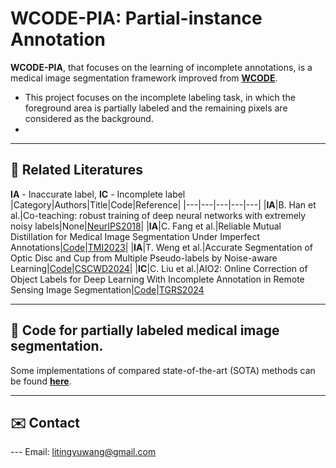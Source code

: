 # WCODE-PIA: Partial-instance Annotation

**WCODE-PIA**, that focuses on the learning of incomplete annotations, is a medical image segmentation framework improved from [**WCODE**](https://github.com/WltyBY/WCODE).

* This project focuses on the incomplete labeling task, in which the foreground area is partially labeled and the remaining pixels are considered as the background.
*

---
## 📖 Related Literatures
**IA** - Inaccurate label, **IC** - Incomplete label
|Category|Authors|Title|Code|Reference|
|---|---|---|---|---|
|**IA**|B. Han et al.|Co-teaching: robust training of deep neural networks with extremely noisy labels|None|[NeurIPS2018](https://proceedings.neurips.cc/paper/2018/hash/a19744e268754fb0148b017647355b7b-Abstract.html)|
|**IA**|C. Fang et al.|Reliable Mutual Distillation for Medical Image Segmentation Under Imperfect Annotations|[Code](https://github.com/Amber-Believe/ReliableMutualDistillation)|[TMI2023](https://ieeexplore.ieee.org/abstract/document/10021263)|
|**IA**|T. Weng et al.|Accurate Segmentation of Optic Disc and Cup from Multiple Pseudo-labels by Noise-aware Learning|[Code](https://github.com/wwwtttjjj/MPNN)|[CSCWD2024](https://ieeexplore.ieee.org/abstract/document/10580087)|
|**IC**|C. Liu et al.|AIO2: Online Correction of Object Labels for Deep Learning With Incomplete Annotation in Remote Sensing Image Segmentation|[Code](https://github.com/zhu-xlab/AIO2)|[TGRS2024](https://ieeexplore.ieee.org/abstract/document/10460569)

---
## 🔬 Code for partially labeled medical image segmentation.
Some implementations of compared state-of-the-art (SOTA) methods can be found [**here**](https://github.com/WltyBY/WCODE-PIA/tree/main/wcode/training/Trainers).

<!-- --- -->
<!-- ## ⛺ Discussion of the task setting and general usage -->

---

## ✉️ Contact
--- Email: litingyuwang@gmail.com